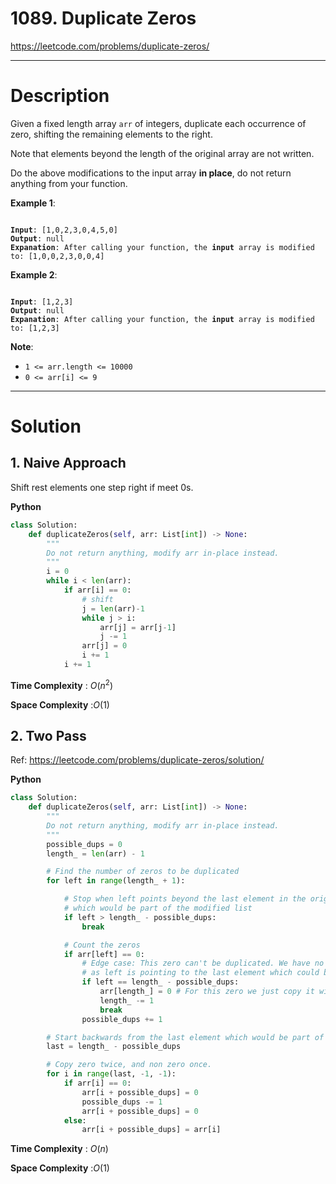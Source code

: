 # 1089. Duplicate Zeros

https://leetcode.com/problems/duplicate-zeros/

---

# Description

Given a fixed length array `arr` of integers, duplicate each occurrence of zero, shifting the remaining elements to the right.

Note that elements beyond the length of the original array are not written.

Do the above modifications to the input array **in place**, do not return anything from your function.

**Example 1**:

<pre><code>
<b>Input</b>: [1,0,2,3,0,4,5,0]
<b>Output</b>: null
<b>Expanation</b>: After calling your function, the <b>input</b> array is modified to: [1,0,0,2,3,0,0,4]
</code></pre>

**Example 2**:

<pre><code>
<b>Input</b>: [1,2,3]
<b>Output</b>: null
<b>Expanation</b>: After calling your function, the <b>input</b> array is modified to: [1,2,3]
</code></pre>

**Note**:

- `1 <= arr.length <= 10000`
- `0 <= arr[i] <= 9`

---

# Solution

## 1. Naive Approach

Shift rest elements one step right if meet 0s.

**Python**
```python
class Solution:
    def duplicateZeros(self, arr: List[int]) -> None:
        """
        Do not return anything, modify arr in-place instead.
        """
        i = 0
        while i < len(arr):
            if arr[i] == 0:
                # shift
                j = len(arr)-1
                while j > i:
                    arr[j] = arr[j-1]
                    j -= 1
                arr[j] = 0
                i += 1
            i += 1
```

**Time Complexity** : $O(n^2)$

**Space Complexity** :$O(1)$

## 2. Two Pass

Ref: https://leetcode.com/problems/duplicate-zeros/solution/

**Python**
```python
class Solution:
    def duplicateZeros(self, arr: List[int]) -> None:
        """
        Do not return anything, modify arr in-place instead.
        """
        possible_dups = 0
        length_ = len(arr) - 1

        # Find the number of zeros to be duplicated
        for left in range(length_ + 1):

            # Stop when left points beyond the last element in the original list
            # which would be part of the modified list
            if left > length_ - possible_dups:
                break

            # Count the zeros
            if arr[left] == 0:
                # Edge case: This zero can't be duplicated. We have no more space,
                # as left is pointing to the last element which could be included  
                if left == length_ - possible_dups:
                    arr[length_] = 0 # For this zero we just copy it without duplication.
                    length_ -= 1
                    break
                possible_dups += 1

        # Start backwards from the last element which would be part of new list.
        last = length_ - possible_dups

        # Copy zero twice, and non zero once.
        for i in range(last, -1, -1):
            if arr[i] == 0:
                arr[i + possible_dups] = 0
                possible_dups -= 1
                arr[i + possible_dups] = 0
            else:
                arr[i + possible_dups] = arr[i]
```

**Time Complexity** : $O(n)$

**Space Complexity** :$O(1)$